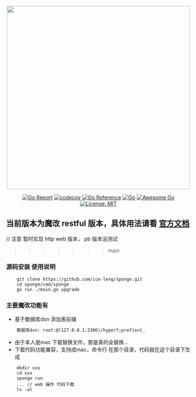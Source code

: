 <p align="center">
<img width="500px" src="https://raw.githubusercontent.com/zhufuyi/sponge/main/assets/logo.png">
</p>

<div align=center>

[![Go Report](https://goreportcard.com/badge/github.com/zhufuyi/sponge)](https://goreportcard.com/report/github.com/zhufuyi/sponge)
[![codecov](https://codecov.io/gh/zhufuyi/sponge/branch/main/graph/badge.svg)](https://codecov.io/gh/zhufuyi/sponge)
[![Go Reference](https://pkg.go.dev/badge/github.com/zhufuyi/sponge.svg)](https://pkg.go.dev/github.com/zhufuyi/sponge)
[![Go](https://github.com/zhufuyi/sponge/workflows/Go/badge.svg?branch=main)](https://github.com/zhufuyi/sponge/actions)
[![Awesome Go](https://cdn.rawgit.com/sindresorhus/awesome/d7305f38d29fed78fa85652e3a63e154dd8e8829/media/badge.svg)](https://github.com/avelino/awesome-go)
[![License: MIT](https://img.shields.io/github/license/zhufuyi/sponge)](https://img.shields.io/github/license/zhufuyi/sponge)

</div>

## 当前版本为魔改 restful 版本，具体用法请看 [官方文档](https://github.com/zhufuyi/sponge)

// 注意 暂时实现 http web 版本，  pb 版本没测试
>>>>>>> main

### 源码安装 使用说明
```git
    git clone https://github.com/ice-leng/sponge.git
    cd sponge/cmd/sponge
    go run ./main.go upgrade
```

### 主要魔改功能有
- 基于数据库dsn 添加表前缀
```html
    数据库dsn: root:@(127.0.0.1:3306)/hyperf;prefix=t_
```

- 由于本人是mac 下载替换文件，那是真的全替换... 
- 下载代码功能兼容，支持成mac，命令行 在那个目录，代码就在这个目录下生成

```shell
    mkdir xxx
    cd xxx
    sponge run 
    ... // web 操作 代码下载 
	ls -al
```